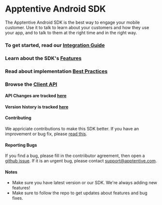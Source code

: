# Apptentive Android SDK

The Apptentive Android SDK is the best way to engage your mobile customer. Use it to talk to learn about your customers
and how they use your app, and to talk to them at the right time and in the right way.

### To get started, read our [Integration Guide](docs/IntegrationAndTesting.md)

### Learn about the SDK's [Features](docs/Features.md)

### Read about implementation [Best Practices](docs/BestPractices.md)

### Browse the [Client API](http://www.apptentive.com/docs/android/api)

#### API Changes are tracked [here](docs/APIChanges.md)

#### Version history is tracked [here](CHANGELOG.md)

#### Contributing

We appriciate contributions to make this SDK better. If you have an improvement or bug fix, please [read this](CONTRIBUTING.md).

#### Reporting Bugs

If you find a bug, please fill in the contriibutor agreement, then open a [github issue](https://github.com/apptentive/apptentive-android/issues?direction=desc&sort=created&state=open).
If it is an urgent bug, please contact support@apptentive.com.
#### Notes

* Make sure you have latest version or our SDK. We're always adding new features!
* Make sure to follow the repo to get updates about features and bug fixes.
